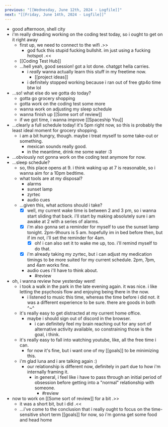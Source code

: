 ```yaml
---
previous: "[[Wednesday, June 12th, 2024 - Logfile]]"
next: "[[Friday, June 14th, 2024 - Logfile]]"
---
```

- good afternoon, shell city
- i'm really dreading working on the coding test today, so i ought to get on it right away
	- first up, we need to connect to the wifi .>>
		- god fuck this stupid fucking bullshit. im just using a fucking hotspot .<<
	- [[Coding Test Hub]]
	- ...hell yeah, good session! got a lot done. chatgpt hella carries.
		- i _really_ wanna actually learn this stuff in my freetime now.
			- [[project ideas]]
		- i definitely stopped working because i ran out of free gtp4o time btw lol
- ...so! what else do we gotta do today?
	- gotta go grocery shopping
	- gotta work on the coding test some more
	- wanna work on adjusting my sleep schedule
	- wanna finish up [[Some sort of review]]
	- if we got time, i wanna improve [[Spaceship You]]
- ...clearly a full schedule today! it's 5pm right now, so this is probably the least ideal moment for grocery shopping.
	- i am a bit hungry, though. maybe i treat myself to some take-out or something.
		- mexican sounds really good.
		- in the meantime, drink me some water :3
- ...obviously not gonna work on the coding test anymore for now.
- ...sleep schedule?
	- so, this place opens at 9. i think waking up at 7 is reasonable, so i wanna aim for a 10pm bedtime.
	- what tools are at my disposal?
		- alarms
		- sunset lamp
		- zyrtec
		- audio cues
	- ...given this, what actions should i take?
		- [x] well, my current wake time is between 2 and 3 pm, so i wanna start sliding that back. i'll start by making absolutely sure i am awake at 2 with a series of alarms.
		- [x] i'm also gonna set a reminder for myself to use the sunset lamp tonight. 2pm-9hours is 5 am. hopefully im in bed before then, but if im not, i'll set the reminder for 4am.
			- [x] oh! i can also set it to wake me up, too. i'll remind myself to do that.
		- [x] i'm already taking my zyrtec, but i can adjust my medication timings to be more suited for my current schedule. 2pm, 7pm, and 4am works fine.
		- audio cues i'll have to think about.
			- #review 
- oh, i wanna review how yesterday went!
	- i took a walk in the park in the late evening again. it was nice. i like letting the psychosis flow and enjoying being there in the now.
		- i listened to music this time, whereas the time before i did not. it was a different experience to be sure. there are goods in both ^~^
	- it's really easy to get distracted at my current home office.
		- maybe i should sign out of discord in the browser.
			- i can definitely feel my brain reaching out for any sort of alternative activity available, so constraining those is the goal, i think.
	- it's really easy to fall into watching youtube, like, all the free time i can.
		- for now it's fine, but i want one of my [[goals]] to be minimizing this.
	- i'm glad luna and i are talking again :)
		- our relationship is different now, definitely in part due to how i'm internally framing it.
			- in general, i feel like i have to pass through an initial period of obsession before getting into a "normal" relationship with someone.
				- #review 
- now to work on [[Some sort of review]] for a bit .>>
	- it was a short bit, but i did .<<
	- ...i've come to the conclusion that i really ought to focus on the time-sensitive short term [[goals]] for now, so i'm gonna get some food and head home